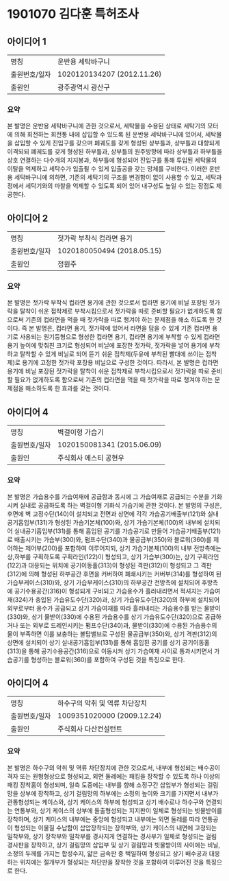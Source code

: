 # 1901070 김다훈 특허조사

## 아이디어 1

<table>
  <tr>
    <td>명칭</td>
    <td>운반용 세탁바구니</td>
  </tr>
  <tr>
    <td>출원번호/일자</td>
    <td>1020120134207 (2012.11.26)</td>
  </tr>
  <tr>
    <td>출원인</td>
    <td>광주광역시 광산구</td>
  </tr>
</table>

### 요약

본 발명은 운반용 세탁바구니에 관한 것으로서, 세탁물을 수용된 상태로 세탁기의 모터에 의해 회전하는 회전통 내에 삽입할 수 있도록 된 운반용 세탁바구니에 있어서, 세탁물을 삽입할 수 있게 진입구를 갖으며 폐궤도를 갖게 형성된 상부틀과, 상부틀과 대향되게 이격되되 폐궤도를 갖게 형성된 하부틀과, 상부틀의 원주방향에 따라 상부틀과 하부틀을 상호 연결하는 다수개의 지지봉과, 하부틀에 형성되어 진입구를 통해 투입된 세탁물의 이탈을 억제하고 세탁수가 입출될 수 있게 입출공을 갖는 망체를 구비한다. 이러한 운반용 세탁바구니에 의하면, 기존의 세탁기의 구조를 변경함이 없이 사용할 수 있고, 세탁과정에서 세탁기와의 마찰을 억제할 수 있도록 되어 있어 내구성도 높일 수 있는 장점도 제공한다.


## 아이디어 2

<table>
  <tr>
    <td>명칭</td>
    <td>젓가락 부착식 컵라면 용기</td>
  </tr>
  <tr>
    <td>출원번호/일자</td>
    <td>1020180050494 (2018.05.15)</td>
  </tr>
  <tr>
    <td>출원인</td>
    <td>정원주</td>
  </tr>
</table>

### 요약

본 발명은 젓가락 부착식 컵라면 용기에 관한 것으로서 컵라면 용기에 비닐 포장된 젓가락을 탈착이 쉬운 접착제로 부착시킴으로서 젓가락을 따로 준비할 필요가 없게하도록 함으로써 기존의 컵라면을 먹을 때 젓가락을 따로 챙겨야 하는 문제점을 해소 하도록 한 것이다.
즉 본 발명은, 컵라면 용기, 젓가락에 있어서 라면을 담을 수 있게 기존 컵라면 용기로 사용되는 원기둥형으로 형성한 컵라면 용기, 컵라면 용기에 부착할 수 있게 컵라면 용기 높이에 맞춰친 크기로 형성되어 비닐에 포장한 젓가락, 젓가락을 넣어 용기에 부착하고 탈착할 수 있게 비닐로 되어 뜯기 쉬운 접착제(두유에 부착된 빨대에 쓰이는 접착제)로 용기에 고정한 젓가락 포장용 비닐으로 구성한 것이다.
따라서, 본 발명은 컵라면 용기에 비닐 포장된 젓가락을 탈착이 쉬운 접착제로 부착시킴으로서 젓가락을 따로 준비할 필요가 없게하도록 함으로써 기존의 컵라면을 먹을 때 젓가락을 따로 챙겨야 하는 문제점을 해소하도록 한 효과를 갖는 것이다.



## 아이디어 4

<table>
  <tr>
    <td>명칭</td>
    <td>벽걸이형 가습기</td>
  </tr>
  <tr>
    <td>출원번호/일자</td>
    <td>1020150081341 (2015.06.09)</td>
  </tr>
  <tr>
    <td>출원인</td>
    <td>주식회사 에스티 공현우</td>
  </tr>
</table>

### 요약


본 발명은 가습용수를 가습여재에 공급함과 동시에 그 가습여재로 공급되는 수분을 기화시켜 실내로 공급하도록 하는 벽걸이형 기화식 가습기에 관한 것이다.
본 발명의 구성은, 후면에 벽 고정수단(140)이 설치되고 전면과 상면에 각각 가습공기배출부(121)와 실내공기흡입부(131)가 형성된 가습기본체(100)와, 상기 가습기본체(100)의 내부에 설치되어 실내공기흡입부(131)를 통해 흡입된 공기를 가습공기로 만들어 가습공기배출부(121)로 배출시키는 가습부(300)와, 펌프수단(340)과 물공급부(350)와 블로워(360)를 제어하는 제어부(200)를 포함하여 이루어지되, 상기 가습기본체(100)의 내부 전방측에는 상,하부를 구획하도록 구획라인(122)이 형성되고, 상기 가습부(300)는, 상기 구획라인(122)과 대응되는 위치에 공기이동홀(313)이 형성된 격판(312)이 형성되고 그 격판(312)에 의해 형성된 하부공간 후면을 커버하여 폐쇄시키는 커버부(314)를 형성하여 된 가습부케이스(310)와, 상기 가습부케이스(310)의 하부공간 전방측에 설치되어 후방측에 공기수용공간(316)이 형성되게 구비되고 가습용수가 흘러내리면서 적셔지는 가습여재(324)가 충입된 가습유도수단(320)과, 상기 가습유도수단(320)의 하부에 설치되어 외부로부터 용수가 공급되고 상기 가습여재를 따라 흘러내리는 가습용수를 받는 물받이(330)와, 상기 물받이(330)에 수용된 가습용수를 상기 가습유도수단(320)으로 공급하거나 또는 외부로 드레인시키는 펌프수단(340)과, 물받이(330)에 수용된 가습용수의 물이 부족하면 이를 보충하는 볼탑밸브로 구성된 물공급부(350)와, 상기 격판(312)의 상면에 설치되어 상기 실내공기흡입부(131)를 통해 흡입된 공기를 상기 공기이동홀(313)을 통해 공기수용공간(316)으로 이동시켜 상기 가습여재 사이로 통과시키면서 가습공기를 형성하는 블로워(360)를 포함하여 구성된 것을 특징으로 한다.

## 아이디어 4

<table>
  <tr>
    <td>명칭</td>
    <td>하수구의 악취 및 역류 차단장치</td>
  </tr>
  <tr>
    <td>출원번호/일자</td>
    <td>1009351020000 (2009.12.24)</td>
  </tr>
  <tr>
    <td>출원인</td>
    <td>주식회사 다산컨설턴트</td>
  </tr>
</table>

### 요약


본 발명은 하수구의 악취 및 역류 차단장치에 관한 것으로서, 내부에 형성되는 배수공이 격자 또는 원형형상으로 형성되고, 외면 둘레에는 패킹을 장착할 수 있도록 하나 이상의 패킹 장착홈이 형성되며, 일측 도중에는 내부를 향해 소정구간 삽입부가 형성되는 걸림망을 상부에 장착하고, 상기 걸림망의 하부에는 소정의 높이와 크기를 가지면서 내부가 관통형성되는 케이스와, 상기 케이스의 하부에 형성되고 상기 배수로나 하수구와 연결되는 연통부와, 상기 케이스의 상부에 돌출형성되는 지지판이 일체로 형성되는 빗물받이를 장착하며, 상기 케이스의 내부에는 중앙에 형성되고 내부에는 외면 둘레를 따라 연통공이 형성되는 이물질 수납함이 삽압장착되는 장착부와, 상기 케이스의 내면에 고정되는 밀착부와, 상기 장착부와 밀착부를 경사지게 연결하는 경사부가 일체로 형성되는 걸림 경사판을 장착하고, 상기 걸림망의 삽입부 및 상기 걸림망과 빗물받이의 사이에는 비닐, 소정의 두께를 가지는 합성수지, 얇은 금속판 중 택일하여 형성되고 상기 배수공과 대응하는 위치에는 절개부가 형성되는 차단판을 장착한 것을 포함하여 이루어진 것을 특징으로 한다.

